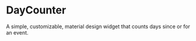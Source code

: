 # DayCounter
A simple, customizable, material design widget that counts days since or for an event.
